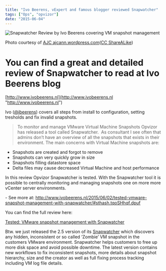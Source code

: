 ```yaml
---
title: "Ivo Beerens, vExpert and famous blogger reviewed Snapwatcher"
tags: ["Ops", "opvizor"]
date: "2015-06-04"
---
```


![Snapwatcher Review by Ivo Beerens covering VM snapshot management](/images/blog/6735929719_d6f13e0c3e.jpg)

Photo courtesy of [AJC ajcann.wordpress.com](https://www.flickr.com/photos/47353092@N00/6735929719/)([CC ShareALike](http://creativecommons.org/licenses/by-sa/3.0/))

# You can find a great and detailed review of Snapwatcher to read at Ivo Beerens blog

[http://www.ivobeerens.nl](http://www.ivobeerens.nl "http://www.ivobeerens.nl")

Ivo ([@ibeerens](http://www.twitter.com/ibeerens "@ibeerens")) covers all steps from install to configuration, setting tresholds and fix invalid snapshots.

> To monitor and manage VMware Virtual Machine Snapshots Opvizor has released a tool called Snapwatcher.  As consultant I see often that admins don’t have an overview of all the snapshots that exists in their environment. The main concerns with Virtual Machine snapshots are:

- Snapshots are created and forgot to remove
- Snapshots can very quickly grow in size
- Snapshots filling datastore space
- Delta files may cause decreased Virtual Machine and host performance

In this review Opvizor Snapwatcher is tested. With the Snapwatcher tool it is possible to centrally monitoring and managing snapshots one on more more vCenter server environments.

\- See more at: http://www.ivobeerens.nl/2015/06/02/tested-vmware-snapshot-management-with-snapwatcher/#sthash.tqoSHhqf.dpuf

You can find the full review here: 

[Tested: VMware snapshot management with Snapwatcher](http://www.ivobeerens.nl/2015/06/02/tested-vmware-snapshot-management-with-snapwatcher/ "Tested: VMware snapshot management with Snapwatcher")

Btw. we just released the 2.5 version of its [Snapwatcher](https://www.opvizor.com/blog/snapwatcher-2-5-released-to-solve-all-common-vm-snapshot-problems-in-vmware/ "Snapwatcher ") which discovers any hidden, inconsistent or so called ‘Zombie’ VM snapshot in the customers VMware environment. Snapwatcher helps customers to free up more disk space and avoid possible downtime. The latest version contains new workflows to fix inconsistent snapshots, more details about snapshot hierarchy, size and the creator as well as full fixing process tracking including VM log file details.
